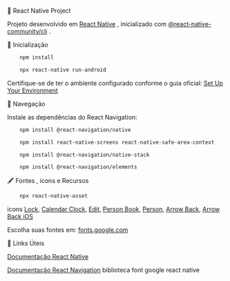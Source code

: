📱 React Native Project

Projeto desenvolvido em [React Native](https://reactnative.dev/)
, inicializado com [@react-native-community/cli](https://github.com/react-native-community/cli)
.

🚀 Inicialização
```sh
    npm install
```
```sh    
    npx react-native run-android
```
Certifique-se de ter o ambiente configurado conforme o guia oficial:
[Set Up Your Environment](https://reactnative.dev/docs/set-up-your-environment)

🧭 Navegação

Instale as dependências do React Navigation:
```sh
    npm install @react-navigation/native
```
```sh
    npm install react-native-screens react-native-safe-area-context
```
```sh
    npm install @react-navigation/native-stack
```
```sh
    npm install @react-navigation/elements
```

🖋️ Fontes , icons e Recursos
```sh
    npx react-native-asset
```
icons
[Lock](https://fonts.google.com/icons?selected=Material+Symbols+Outlined:lock:FILL@0;wght@400;GRAD@0;opsz@24&icon.query=lock&icon.size=24&icon.color=%23e3e3e3&icon.platform=web),
[Calendar Clock](https://fonts.google.com/icons?icon.query=Calendar+Clock&icon.size=24&icon.color=%23e3e3e3&query=c&selected=Material+Symbols+Outlined:calendar_clock:FILL@0;wght@400;GRAD@0;opsz@24),
[Edit](https://fonts.google.com/icons?selected=Material+Symbols+Outlined:edit:FILL@0;wght@400;GRAD@0;opsz@24&icon.query=Edit&icon.size=24&icon.color=%23e3e3e3),
[Person Book](https://fonts.google.com/icons?icon.query=Person+Book&icon.size=24&icon.color=%23e3e3e3&selected=Material+Symbols+Outlined:person_book:FILL@0;wght@400;GRAD@0;opsz@24),
[Person](https://fonts.google.com/icons?selected=Material+Symbols+Outlined:person:FILL@0;wght@400;GRAD@0;opsz@24&icon.query=person&icon.size=24&icon.color=%23e3e3e3),
[Arrow Back](https://fonts.google.com/icons?selected=Material+Symbols+Outlined:arrow_back:FILL@0;wght@400;GRAD@0;opsz@24&icon.query=arrow&icon.size=24&icon.color=%23e3e3e3),
[Arrow Back iOS](https://fonts.google.com/icons?selected=Material+Symbols+Outlined:arrow_back_ios:FILL@0;wght@400;GRAD@0;opsz@24&icon.query=arrow&icon.size=24&icon.color=%23e3e3e3)

Escolha suas fontes em: [fonts.google.com](https://fonts.google.com/)

🧠 Links Úteis

[Documentação React Native](https://reactnative.dev/docs/getting-started)

[Documentação React Navigation](https://reactnavigation.org/docs/getting-started/)
biblioteca font google react native